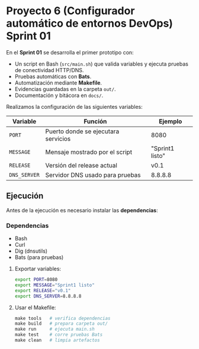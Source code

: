 # Proyecto 6 (Configurador automático de entornos DevOps) Sprint 01
En el **Sprint 01** se desarrolla el primer prototipo con:  
- Un script en Bash (`src/main.sh`) que valida variables y ejecuta pruebas de conectividad HTTP/DNS.  
- Pruebas automáticas con **Bats**.  
- Automatización mediante **Makefile**.  
- Evidencias guardadas en la carpeta `out/`.  
- Documentación y bitácora en `docs/`.  

Realizamos la configuración de las siguientes variables:

|Variable|Función|Ejemplo|
|--------|-------|-------|
|`PORT` |Puerto donde se ejecutara servicios|8080|
|`MESSAGE` |Mensaje mostrado por el script|"Sprint1 listo"|
|`RELEASE` |Versión del release actual|v0.1|
|`DNS_SERVER`|Servidor DNS usado para pruebas|8.8.8.8|

## Ejecución
Antes de la ejecución es necesario instalar las **dependencias**:
### Dependencias
- Bash
- Curl
- Dig (dnsutils)
- Bats (para pruebas)
  
1. Exportar variables:
   ```bash
   export PORT=8080
   export MESSAGE="Sprint1 listo"
   export RELEASE="v0.1"
   export DNS_SERVER=8.8.8.8
   ```
2. Usar el Makefile:
   ```makefile
   make tools   # verifica dependencias
   make build   # prepara carpeta out/
   make run     # ejecuta main.sh
   make test    # corre pruebas Bats
   make clean   # limpia artefactos
   ```


